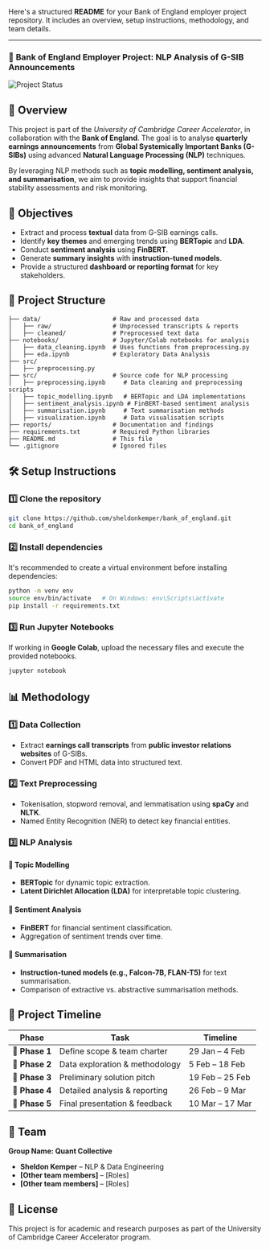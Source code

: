 Here's a structured **README** for your Bank of England employer project repository. It includes an overview, setup instructions, methodology, and team details.

---

### 📌 **Bank of England Employer Project: NLP Analysis of G-SIB Announcements**

![Project Status](https://img.shields.io/badge/Project_Status-In_Progress-orange.svg)

## **📖 Overview**
This project is part of the *University of Cambridge Career Accelerator*, in collaboration with the **Bank of England**. The goal is to analyse **quarterly earnings announcements** from **Global Systemically Important Banks (G-SIBs)** using advanced **Natural Language Processing (NLP)** techniques. 

By leveraging NLP methods such as **topic modelling, sentiment analysis, and summarisation**, we aim to provide insights that support financial stability assessments and risk monitoring.

## **🎯 Objectives**
- Extract and process **textual** data from G-SIB earnings calls.
- Identify **key themes** and emerging trends using **BERTopic** and **LDA**.
- Conduct **sentiment analysis** using **FinBERT**.
- Generate **summary insights** with **instruction-tuned models**.
- Provide a structured **dashboard or reporting format** for key stakeholders.

## **📂 Project Structure**
```
├── data/                    # Raw and processed data
│   ├── raw/                 # Unprocessed transcripts & reports
│   ├── cleaned/             # Preprocessed text data
├── notebooks/               # Jupyter/Colab notebooks for analysis
│   ├── data_cleaning.ipynb  # Uses functions from preprocessing.py
│   ├── eda.ipynb            # Exploratory Data Analysis
├── src/
│   ├── preprocessing.py 
├── src/                     # Source code for NLP processing
│   ├── preprocessing.ipynb     # Data cleaning and preprocessing scripts
│   ├── topic_modelling.ipynb   # BERTopic and LDA implementations
│   ├── sentiment_analysis.ipynb # FinBERT-based sentiment analysis
│   ├── summarisation.ipynb     # Text summarisation methods
│   ├── visualization.ipynb     # Data visualisation scripts
├── reports/                 # Documentation and findings
├── requirements.txt         # Required Python libraries
├── README.md                # This file
└── .gitignore               # Ignored files
```

## **🛠 Setup Instructions**
### **1️⃣ Clone the repository**
```bash
git clone https://github.com/sheldonkemper/bank_of_england.git
cd bank_of_england
```

### **2️⃣ Install dependencies**
It's recommended to create a virtual environment before installing dependencies:
```bash
python -m venv env
source env/bin/activate   # On Windows: env\Scripts\activate
pip install -r requirements.txt
```

### **3️⃣ Run Jupyter Notebooks**
If working in **Google Colab**, upload the necessary files and execute the provided notebooks.

```bash
jupyter notebook
```

## **📊 Methodology**
### **1️⃣ Data Collection**
- Extract **earnings call transcripts** from **public investor relations websites** of G-SIBs.
- Convert PDF and HTML data into structured text.

### **2️⃣ Text Preprocessing**
- Tokenisation, stopword removal, and lemmatisation using **spaCy** and **NLTK**.
- Named Entity Recognition (NER) to detect key financial entities.

### **3️⃣ NLP Analysis**
#### 📌 **Topic Modelling**
- **BERTopic** for dynamic topic extraction.
- **Latent Dirichlet Allocation (LDA)** for interpretable topic clustering.

#### 📌 **Sentiment Analysis**
- **FinBERT** for financial sentiment classification.
- Aggregation of sentiment trends over time.

#### 📌 **Summarisation**
- **Instruction-tuned models (e.g., Falcon-7B, FLAN-T5)** for text summarisation.
- Comparison of extractive vs. abstractive summarisation methods.

## **📅 Project Timeline**
| Phase | Task | Timeline |
|--------|----------------------------|--------------|
| 🔹 **Phase 1** | Define scope & team charter | 29 Jan – 4 Feb |
| 🔹 **Phase 2** | Data exploration & methodology | 5 Feb – 18 Feb |
| 🔹 **Phase 3** | Preliminary solution pitch | 19 Feb – 25 Feb |
| 🔹 **Phase 4** | Detailed analysis & reporting | 26 Feb – 9 Mar |
| 🔹 **Phase 5** | Final presentation & feedback | 10 Mar – 17 Mar |

## **👥 Team**
**Group Name: Quant Collective**  
- **Sheldon Kemper** – NLP & Data Engineering  
- **[Other team members]** – [Roles]  
- **[Other team members]** – [Roles]  

## **📜 License**
This project is for academic and research purposes as part of the University of Cambridge Career Accelerator program.
